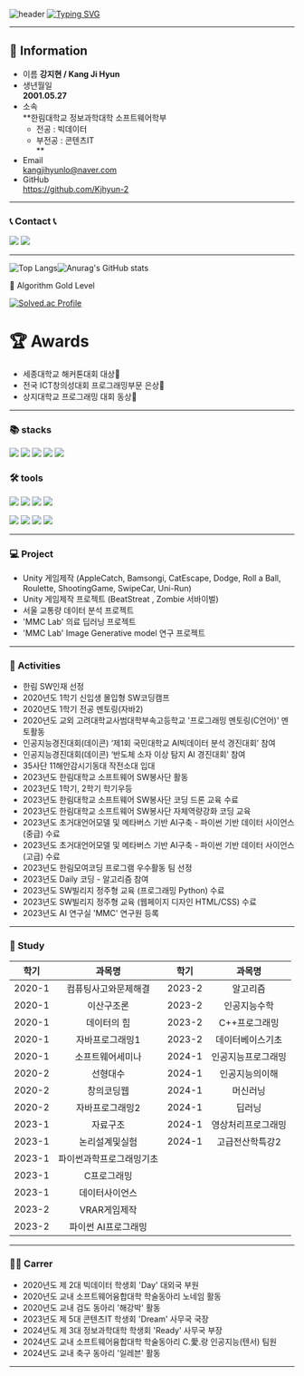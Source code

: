 ![header](https://capsule-render.vercel.app/api?type=waving&color=6994CDEE&text=&animation=twinkling&height=80)
[![Typing SVG](https://readme-typing-svg.demolab.com?font=Alkatra&weight=500&size=45&duration=3500&pause=3&color=6994CDEE&center=false&vCenter=false&multiline=true&repeat=true&width=1000&height=100&lines=Welcome+to+Jihyun+GitHub!👋)]([https://git.io/typing-svg](https://github.com/Kjhyun-2/Kjhyun-2))
*** 
## 🙌  Information
* 이름
**강지현 / Kang Ji Hyun**
* 생년월일   
**2001.05.27** 
* 소속   
**한림대학교 정보과학대학 소프트웨어학부
  - 전공 : 빅데이터 <br>
  - 부전공 : 콘텐츠IT <br>**
* Email   
kangjihyunlo@naver.com
* GitHub   
https://github.com/Kjhyun-2
***
### 📞 Contact 📞
<a href="https://www.instagram.com/kjhyun_2"><img src="https://img.shields.io/badge/Instagram-E4405F?style=for-the-badge&logo=Instagram&logoColor=white"></a> <a><img src="http://img.shields.io/badge/-wayergang@gmail.com-EA4335?style=flat&logo=gmail&logoColor=white"/></a>

***

![Top Langs](https://github-readme-stats.vercel.app/api/top-langs/?username=Kjhyun-2)![Anurag's GitHub stats](https://github-readme-stats.vercel.app/api?username=Kjhyun-2&show_icons=true&theme='')

🏅 Algorithm Gold Level

[![Solved.ac Profile](http://mazassumnida.wtf/api/v2/generate_badge?boj=kangjihyunlo)](https://solved.ac/kangjihyunlo/)

# 🏆 Awards
- 세종대학교 해커톤대회 대상🥇
- 전국 ICT창의성대회 프로그래밍부문 은상🥈
- 상지대학교 프로그래밍 대회 동상🥉 

***  

### 📚 stacks
<img src="https://img.shields.io/badge/-C-A8B9CC?style=for-the-badge&logo=C&logoColor=white"> <img src="https://img.shields.io/badge/c++-00599C?style=for-the-badge&logo=c%2B%2B&logoColor=white"> <img src="https://img.shields.io/badge/JAVA-007396?style=for-the-badge&logo=java&logoColor=white"> <img src="https://img.shields.io/badge/Python-3776AB?style=for-the-badge&logo=python&logoColor=white"/> <img src="https://img.shields.io/badge/PyTorch-EE4C2C?style=for-the-badge&logo=PyTorch&logoColor=white">
### 🛠️ tools
<img src="https://img.shields.io/badge/Eclipse-2C2255?style=for-the-badge&logo=Eclipse%20IDE&logoColor=white"> <img src="https://img.shields.io/badge/Visual Studio-5C2D91?style=for-the-badge&logo=Visual Studio&logoColor=white"> <img src="https://img.shields.io/badge/Visual Studio Code-007ACC?style=for-the-badge&logo=Visual Studio Code&logoColor=white"/> 
<img src="https://img.shields.io/badge/PyCharm-000000?style=for-the-badge&logo=PyCharm&logoColor=white"/> 

<img src="https://img.shields.io/badge/Anaconda-44A833?style=for-the-badge&logo=Anaconda&logoColor=white"/> <img src="https://img.shields.io/badge/Google Colab-F9AB00?style=for-the-badge&logo=Google Colab&logoColor=white"/> <img src="https://img.shields.io/badge/Unity-000000?style=for-the-badge&logo=Unity&logoColor=white"> <img src="https://img.shields.io/badge/github-181717?style=for-the-badge&logo=github&logoColor=white"> 

***

### 💻 Project 
- Unity 게임제작 (AppleCatch, Bamsongi, CatEscape, Dodge, Roll a Ball, Roulette, ShootingGame, SwipeCar, Uni-Run)
- Unity 게임제작 프로젝트  (BeatStreat , Zombie 서바이벌)
- 서울 교통량 데이터 분석 프로젝트
- 'MMC Lab' 의료 딥러닝 프로젝트
- 'MMC Lab' Image Generative model 연구 프로젝트

*** 
### 📌 Activities 
- 한림 SW인재 선정
- 2020년도 1학기 신입생 몰입형 SW코딩캠프
- 2020년도 1학기 전공 멘토링(자바2)
- 2020년도 교외 고려대학교사범대학부속고등학교 '프로그래밍 멘토링(C언어)' 멘토활동
- 인공지능경진대회(데이콘) ‘제1회 국민대학교 AI빅데이터 분석 경진대회’ 참여
- 인공지능경진대회(데이콘) ‘반도체 소자 이상 탐지 AI 경진대회’ 참여
- 35사단 11해안감시기동대 작전소대 입대
- 2023년도 한림대학교 소프트웨어 SW봉사단 활동
- 2023년도 1학기, 2학기 학기우등
- 2023년도 한림대학교 소프트웨어 SW봉사단 코딩 드론 교육 수료
- 2023년도 한림대학교 소프트웨어 SW봉사단 자체역량강화 코딩 교육
- 2023년도 초거대언어모델 및 메타버스 기반 AI구축 - 파이썬 기반 데이터 사이언스 (중급) 수료
- 2023년도 초거대언어모델 및 메타버스 기반 AI구축 - 파이썬 기반 데이터 사이언스 (고급) 수료
- 2023년도 한림모여코딩 프로그램 우수활동 팀 선정
- 2023년도 Daily 코딩 - 알고리즘 참여
- 2023년도 SW빌리지 정주형 교육 (프로그래밍 Python) 수료
- 2023년도 SW빌리지 정주형 교육 (웹페이지 디자인 HTML/CSS) 수료
- 2023년도 AI 연구실 'MMC' 연구원 등록

***

### 📖 Study
|학기|과목명|학기|과목명|
|:---:|:---:|:---:|:---:|
|2020-1|컴퓨팅사고와문제해결|2023-2|알고리즘|
|2020-1|이산구조론|2023-2|인공지능수학|
|2020-1|데이터의 힘|2023-2|C++프로그래밍|
|2020-1|자바프로그래밍1|2023-2|데이터베이스기초|
|2020-1|소프트웨어세미나|2024-1|인공지능프로그래밍|
|2020-2|선형대수|2024-1|인공지능의이해|
|2020-2|창의코딩웹|2024-1|머신러닝|
|2020-2|자바프로그래밍2|2024-1|딥러닝|
|2023-1|자료구조|2024-1|영상처리프로그래밍|
|2023-1|논리설계및실험|2024-1|고급전산학특강2|
|2023-1|파이썬과학프로그래밍기초
|2023-1|C프로그래밍
|2023-1|데이터사이언스
|2023-2|VRAR게임제작
|2023-2|파이썬 AI프로그래밍

***

### 🏃‍♂️ Carrer 
- 2020년도 제 2대 빅데이터 학생회 'Day' 대외국 부원
- 2020년도 교내 소프트웨어융합대학 학술동아리 노네임 활동
- 2020년도 교내 검도 동아리 '해강박' 활동
- 2023년도 제 5대 콘텐츠IT 학생회 'Dream' 사무국 국장
- 2024년도 제 3대 정보과학대학 학생회 'Ready' 사무국 부장
- 2024년도 교내 소프트웨어융합대학 학술동아리 C.愛.랑 인공지능(텐서) 팀원
- 2024년도 교내 축구 동아리 '일레븐' 활동

***
